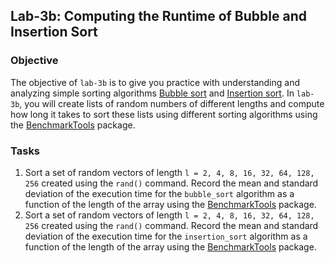 ## Lab-3b: Computing the Runtime of Bubble and Insertion Sort

### Objective
The objective of `lab-3b` is to give you practice with understanding and analyzing simple sorting algorithms [Bubble sort](https://en.wikipedia.org/wiki/Bubble_sort) and [Insertion sort](https://en.wikipedia.org/wiki/Insertion_sort). In `lab-3b`, you will create lists of random numbers of different lengths and compute how long it takes to sort these lists using different sorting algorithms using the [BenchmarkTools](https://github.com/JuliaCI/BenchmarkTools.jl) package.

### Tasks
1. Sort a set of random vectors of length `l = 2, 4, 8, 16, 32, 64, 128, 256` created using the `rand()` command. Record the mean and standard deviation of the execution time for the `bubble_sort` algorithm as a function of the length of the array using the [BenchmarkTools](https://github.com/JuliaCI/BenchmarkTools.jl) package. 
1. Sort a set of random vectors of length `l = 2, 4, 8, 16, 32, 64, 128, 256` created using the `rand()` command. Record the mean and standard deviation of the execution time for the `insertion_sort` algorithm as a function of the length of the array using the [BenchmarkTools](https://github.com/JuliaCI/BenchmarkTools.jl) package. 
